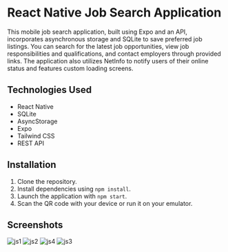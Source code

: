 # React Native Job Search Application

This mobile job search application, built using Expo and an API, incorporates asynchronous storage and SQLite to save preferred job listings. You can search for the latest job opportunities, view job responsibilities and qualifications, and contact employers through provided links. The application also utilizes NetInfo to notify users of their online status and features custom loading screens.

## Technologies Used

- React Native
- SQLite
- AsyncStorage
- Expo
- Tailwind CSS
- REST API

## Installation

1. Clone the repository.
2. Install dependencies using `npm install`.
3. Launch the application with `npm start`.
4. Scan the QR code with your device or run it on your emulator.
## Screenshots

![js1](https://github.com/ArashAzma/Ecommerce-react-native/assets/46264576/090f6b6c-80a4-409b-91d2-113aa6af6935)
![js2](https://github.com/ArashAzma/Ecommerce-react-native/assets/46264576/91f78bd9-276a-42f6-b26d-54d69965f4c4)
![js4](https://github.com/ArashAzma/Ecommerce-react-native/assets/46264576/0bdda9c6-9a99-4e6d-a0d1-75ef31a47947)
![js3](https://github.com/ArashAzma/Ecommerce-react-native/assets/46264576/fbf588d8-6978-4e33-95aa-7b43bc6fd614)


